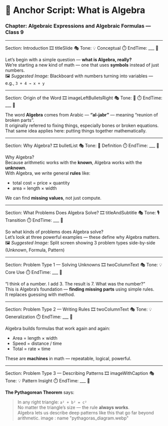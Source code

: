 # 📘 Anchor Script: What is Algebra  
### Chapter: Algebraic Expressions and Algebraic Formulas — Class 9

---

Section: Introduction 🎞️ titleSlide 🎭 Tone: 💡 Conceptual ⏱️ EndTime: ___ 🧩

Let’s begin with a simple question — **what is Algebra, really?**  
We’re starting a new kind of math — one that uses **symbols** instead of just numbers.  
🖼️ *Suggested Image:* Blackboard with numbers turning into variables — e.g., `3 + 4 → x + y`

---

Section: Origin of the Word 🎞️ imageLeftBulletsRight 🎭 Tone: 🧠 ⏱️ EndTime: ___ 🧩

The word **Algebra** comes from Arabic — **“al-jabr”** — meaning “reunion of broken parts”.  
It originally referred to fixing things, especially bones or broken equations.  
That same idea applies here: putting things together mathematically.

---

Section: Why Algebra? 🎞️ bulletList 🎭 Tone: 🎯 Definition ⏱️ EndTime: ___ 🧩

Why Algebra?  
Because arithmetic works with the **known**, Algebra works with the **unknown**.  
With Algebra, we write general **rules** like:

- total cost = price × quantity  
- area = length × width  

We can find **missing values**, not just compute.

---

Section: What Problems Does Algebra Solve? 🎞️ titleAndSubtitle 🎭 Tone: 🎙️ Transition ⏱️ EndTime: ___ 🧩

So what kinds of problems does Algebra solve?  
Let’s look at three powerful examples — these define why Algebra matters.  
🖼️ *Suggested Image:* Split screen showing 3 problem types side-by-side (Unknown, Formula, Pattern)

---

Section: Problem Type 1 — Solving Unknowns 🎞️ twoColumnText 🎭 Tone: 💡 Core Use ⏱️ EndTime: ___ 🧩

“I think of a number. I add 3. The result is 7. What was the number?”  
This is Algebra’s foundation — **finding missing parts** using simple rules.  
It replaces guessing with method.

---

Section: Problem Type 2 — Writing Rules 🎞️ twoColumnText 🎭 Tone: 💡 Generalization ⏱️ EndTime: ___ 🧩

Algebra builds formulas that work again and again:

- Area = length × width  
- Speed = distance / time  
- Total = rate × time

These are **machines** in math — repeatable, logical, powerful.

---

Section: Problem Type 3 — Describing Patterns 🎞️ imageWithCaption 🎭 Tone: 💡 Pattern Insight ⏱️ EndTime: ___ 🧩

**The Pythagorean Theorem** says:  
> In any right triangle: `a² + b² = c²`  
No matter the triangle’s size — the rule **always works**.  
Algebra lets us describe deep patterns like this that go far beyond arithmetic.
image : name "pythagoras_diagram.webp"